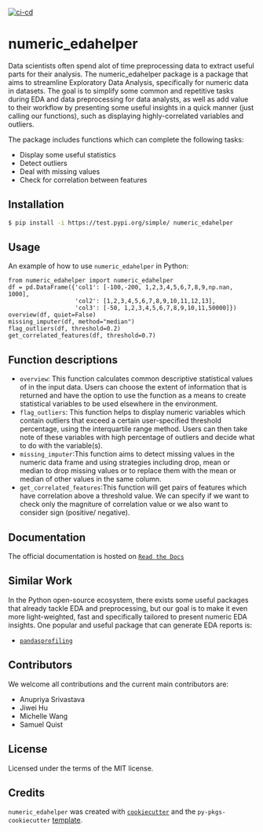 [![ci-cd](https://github.com/UBC-MDS/numeric_edahelper/actions/workflows/ci-cd.yml/badge.svg)](https://github.com/UBC-MDS/numeric_edahelper/actions/workflows/ci-cd.yml)

# numeric_edahelper

Data scientists often spend alot of time preprocessing data to extract useful parts for their analysis. The numeric_edahelper package is a package that aims to streamline Exploratory Data Analysis, specifically for numeric data in datasets. The goal is to simplify some common and repetitive tasks during EDA and data preprocessing for data analysts, as well as add value to their workflow by presenting some useful insights in a quick manner (just calling our functions), such as displaying highly-correlated variables and outliers. 

The package includes functions which can complete the following tasks:

- Display some useful statistics
- Detect outliers
- Deal with missing values
- Check for correlation between features

## Installation

```bash
$ pip install -i https://test.pypi.org/simple/ numeric_edahelper
```

## Usage

An example of how to use `numeric_edahelper` in Python:
```
from numeric_edahelper import numeric_edahelper
df = pd.DataFrame({'col1': [-100,-200, 1,2,3,4,5,6,7,8,9,np.nan, 1000], 
                   'col2': [1,2,3,4,5,6,7,8,9,10,11,12,13],
                   'col3': [-50, 1,2,3,4,5,6,7,8,9,10,11,50000]})
overview(df, quiet=False)
missing_imputer(df, method="median")
flag_outliers(df, threshold=0.2)
get_correlated_features(df, threshold=0.7)
```

## Function descriptions

- `overview`: This function calculates common descriptive statistical values of in the input data. Users can choose the extent of information that is returned and have the option to use the function as a means to create statistical variables to be used elsewhere in the environment.
- `flag_outliers`: This function helps to display numeric variables which contain outliers that exceed a certain user-specified threshold percentage, using the interquartile range method. Users can then take note of these variables with high percentage of outliers and decide what to do with the variable(s).
- `missing_imputer`:This function aims to detect missing values in the numeric data frame and using strategies including drop, mean or median to drop missing values or to replace them with the mean or median of other values in the same column.
- `get_correlated_features`:This function will get pairs of features which have correlation above a threshold value. We can specify if we want to check only the magniture of correlation value or we also want to consider sign (positive/ negative).

## Documentation

The official documentation is hosted on [`Read the Docs`](https://numeric-edahelper.readthedocs.io)

## Similar Work

In the Python open-source ecosystem, there exists some useful packages that already  tackle EDA and preprocessing, but our goal is to make it even more light-weighted, fast and specifically tailored to present numeric EDA insights. One popular and useful package that can generate EDA reports is: 

- [`pandasprofiling`](https://github.com/pandas-profiling/pandas-profiling)


## Contributors

We welcome all contributions and the current main contributors are:

-   Anupriya Srivastava 
-   Jiwei Hu 
-   Michelle Wang 
-   Samuel Quist


## License

Licensed under the terms of the MIT license.

## Credits

`numeric_edahelper` was created with [`cookiecutter`](https://cookiecutter.readthedocs.io/en/latest/) and the `py-pkgs-cookiecutter` [template](https://github.com/py-pkgs/py-pkgs-cookiecutter).

